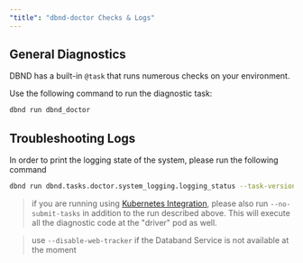 ```yaml
---
"title": "dbnd-doctor Checks & Logs"
---
```

## General Diagnostics
DBND has a built-in `@task` that runs numerous checks on your environment.

Use the following command to run the diagnostic task:
```bash
dbnd run dbnd_doctor
```

## Troubleshooting Logs

In order to print the logging state of the system, please run the following command
```bash
dbnd run dbnd.tasks.doctor.system_logging.logging_status --task-version now
```
>if you are running using [Kubernetes Integration](doc:kubernetes-cluster), please also run `--no-submit-tasks` in addition to the run described above. This will execute all the diagnostic code at the "driver" pod as well.


> use `--disable-web-tracker` if the Databand Service is not available at the moment